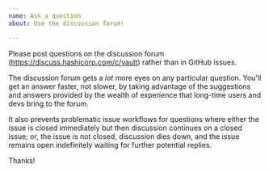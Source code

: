 ```yaml
---
name: Ask a question
about: Use the discussion forum!

---
```


Please post questions on the discussion forum (https://discuss.hashicorp.com/c/vault) rather than in GitHub issues.

The discussion forum gets a _lot_ more eyes on any particular question. You'll get an answer faster, not slower, by taking advantage of the suggestions and answers provided by the wealth of experience that long-time users and devs bring to the forum.

It also prevents problematic issue workflows for questions where either the issue is closed immediately but then discussion continues on a closed issue; or, the issue is not closed, discussion dies down, and the issue remains open indefinitely waiting for further potential replies.

Thanks!
